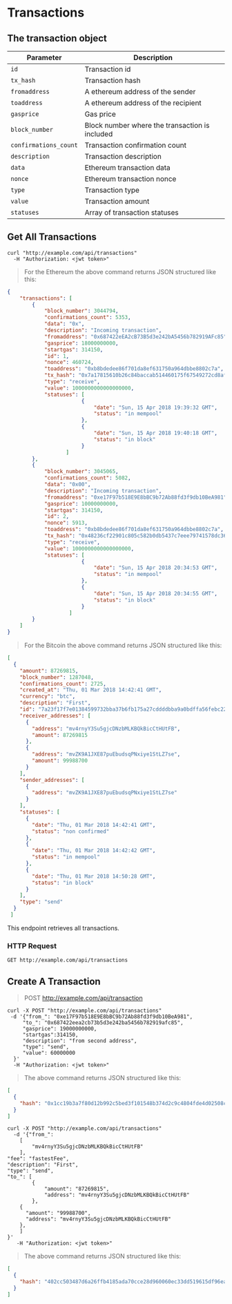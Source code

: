 # Transactions

## The transaction object


Parameter             | Description
---------             | ---------
`id`                  | Transaction id
`tx_hash`             | Transaction hash
`fromaddress`         | A ethereum address of the sender
`toaddress`           | A ethereum address of the recipient
`gasprice`            | Gas price
`block_number`        | Block number where the transaction is included
`confirmations_count` | Transaction confirmation count
`description`         | Transaction description
`data`                | Ethereum transaction data 
`nonce`               | Ethereum transaction nonce
`type`                | Transaction type
`value`               | Transaction amount 
`statuses`            | Array of transaction statuses


## Get All Transactions

```shell
curl "http://example.com/api/transactions"
  -H "Authorization: <jwt token>"
```

> For the Ethereum the above command returns JSON structured like this:

```json
{
    "transactions": [
        {
            "block_number": 3044794,
            "confirmations_count": 5353,
            "data": "0x",
            "description": "Incoming transaction",
            "fromaddress": "0x687422eEA2cB73B5d3e242bA5456b782919AFc85",
            "gasprice": 18000000000,
            "startgas": 314150, 
            "id": 1,
            "nonce": 460724,
            "toaddress": "0xb8bdedee86f701da8ef631750a964dbbe8802c7a",
            "tx_hash": "0x7a17815610b26c84baccab514460175f67549272cd8afb1dae2b4a7d419741ba",
            "type": "receive",
            "value": 1000000000000000000,
            "statuses": [
                        {
                            "date": "Sun, 15 Apr 2018 19:39:32 GMT",
                            "status": "in mempool"
                        },
                        {
                            "date": "Sun, 15 Apr 2018 19:40:18 GMT",
                            "status": "in block"
                        }
                   ]
        },
        {
            "block_number": 3045065,
            "confirmations_count": 5082,
            "data": "0x00",
            "description": "Incoming transaction",
            "fromaddress": "0xe17F97b518E9E8bBC9b72Ab88fd3f9db10BeA981",
            "gasprice": 10000000000,
            "startgas": 314150, 
            "id": 2,
            "nonce": 5913,
            "toaddress": "0xb8bdedee86f701da8ef631750a964dbbe8802c7a",
            "tx_hash": "0x48236cf22901c805c582b0db5437c7eee79741578dc364f2110b25538374d60c",
            "type": "receive",
            "value": 1000000000000000000,
            "statuses": [
                        {
                            "date": "Sun, 15 Apr 2018 20:34:53 GMT",
                            "status": "in mempool"
                        },
                        {
                            "date": "Sun, 15 Apr 2018 20:34:55 GMT",
                            "status": "in block"
                        }
                    ]
        }
    ]
}
```
> For the Bitcoin the above command returns JSON structured like this:

```json
[
  {
    "amount": 87269815,
    "block_number": 1287048,
    "confirmations_count": 2725,
    "created_at": "Thu, 01 Mar 2018 14:42:41 GMT",
    "currency": "btc",
    "description": "First",
    "id": "7a23f17f7e01384599732bba37b6fb175a27cddddbba9a0bdffa56febc22672f",
    "receiver_addresses": [
      {
        "address": "mv4rnyY3Su5gjcDNzbMLKBQkBicCtHUtFB",
        "amount": 87269815
      },
      {
        "address": "mvZK9A1JXE87puEbudsqPNxiye1StLZ7se",
        "amount": 99988700
      }
    ],
    "sender_addresses": [
      {
        "address": "mvZK9A1JXE87puEbudsqPNxiye1StLZ7se"
      }
    ],
    "statuses": [
      {
        "date": "Thu, 01 Mar 2018 14:42:41 GMT",
        "status": "non confirmed"
      },
      {
        "date": "Thu, 01 Mar 2018 14:42:42 GMT",
        "status": "in mempool"
      },
      {
        "date": "Thu, 01 Mar 2018 14:50:28 GMT",
        "status": "in block"
      }
    ],
    "type": "send"
  }
 ]
```
This endpoint retrieves all transactions.

### HTTP Request

`GET http://example.com/api/transactions`

## Create A Transaction

> POST http://example.com/api/transaction

```shell
curl -X POST "http://example.com/api/transactions"
 -d '{"from_": "0xe17F97b518E9E8bBC9b72Ab88fd3f9db10BeA981",
     "to_": "0x687422eea2cb73b5d3e242ba5456b782919afc85",
     "gasprice": 19000000000,
     "startgas":314150,
     "description": "from second address", 
     "type": "send", 
     "value": 60000000
  }'
  -H "Authorization: <jwt token>"
```
> The above command returns JSON structured like this:

```json
[
  {
    "hash": "0x1cc19b3a7f80d12b992c5bed3f101548b374d2c9c4804fde4d02508c36e4fcbc"
  }
]
```

```shell
curl -X POST "http://example.com/api/transactions"
  -d '{"from_":
	[
		"mv4rnyY3Su5gjcDNzbMLKBQkBicCtHUtFB"
	],
"fee": "fastestFee",
"description": "First", 
"type": "send", 
"to_": [
		{
			"amount": "87269815", 
			"address": "mv4rnyY3Su5gjcDNzbMLKBQkBicCtHUtFB"
		},
    {
      "amount": "99988700", 
      "address": "mv4rnyY3Su5gjcDNzbMLKBQkBicCtHUtFB"
    },
	]
}'
   -H "Authorization: <jwt token>"

```
> The above command returns JSON structured like this:
```json
[
  {
    "hash": "402cc503487d6a26ffb4185ada70cce28d960060ec33dd519615df96eaabadea"
  }
]
```

